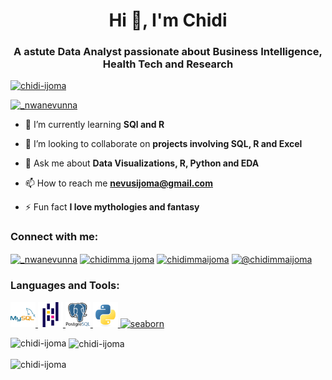<h1 align="center">Hi 👋, I'm Chidi</h1>
<h3 align="center">A astute Data Analyst passionate about Business Intelligence, Health Tech and Research</h3>

<p align="left"> <a href="https://github.com/ryo-ma/github-profile-trophy"><img src="https://github-profile-trophy.vercel.app/?username=chidi-ijoma" alt="chidi-ijoma" /></a> </p>

<p align="left"> <a href="https://twitter.com/_nwanevunna" target="blank"><img src="https://img.shields.io/twitter/follow/_nwanevunna?logo=twitter&style=for-the-badge" alt="_nwanevunna" /></a> </p>

- 🌱 I’m currently learning **SQl and R**

- 👯 I’m looking to collaborate on **projects involving SQL, R and Excel**

- 💬 Ask me about **Data Visualizations, R, Python and EDA**

- 📫 How to reach me **nevusijoma@gmail.com**

- ⚡ Fun fact **I love mythologies and fantasy**

<h3 align="left">Connect with me:</h3>
<p align="left">
<a href="https://twitter.com/_nwanevunna" target="blank"><img align="center" src="https://raw.githubusercontent.com/rahuldkjain/github-profile-readme-generator/master/src/images/icons/Social/twitter.svg" alt="_nwanevunna" height="30" width="40" /></a>
<a href="https://linkedin.com/in/chidimma ijoma" target="blank"><img align="center" src="https://raw.githubusercontent.com/rahuldkjain/github-profile-readme-generator/master/src/images/icons/Social/linked-in-alt.svg" alt="chidimma ijoma" height="30" width="40" /></a>
<a href="https://kaggle.com/chidimmaijoma" target="blank"><img align="center" src="https://raw.githubusercontent.com/rahuldkjain/github-profile-readme-generator/master/src/images/icons/Social/kaggle.svg" alt="chidimmaijoma" height="30" width="40" /></a>
<a href="https://medium.com/@chidimmaijoma" target="blank"><img align="center" src="https://raw.githubusercontent.com/rahuldkjain/github-profile-readme-generator/master/src/images/icons/Social/medium.svg" alt="@chidimmaijoma" height="30" width="40" /></a>
</p>

<h3 align="left">Languages and Tools:</h3>
<p align="left"> <a href="https://www.mysql.com/" target="_blank" rel="noreferrer"> <img src="https://raw.githubusercontent.com/devicons/devicon/master/icons/mysql/mysql-original-wordmark.svg" alt="mysql" width="40" height="40"/> </a> <a href="https://pandas.pydata.org/" target="_blank" rel="noreferrer"> <img src="https://raw.githubusercontent.com/devicons/devicon/2ae2a900d2f041da66e950e4d48052658d850630/icons/pandas/pandas-original.svg" alt="pandas" width="40" height="40"/> </a> <a href="https://www.postgresql.org" target="_blank" rel="noreferrer"> <img src="https://raw.githubusercontent.com/devicons/devicon/master/icons/postgresql/postgresql-original-wordmark.svg" alt="postgresql" width="40" height="40"/> </a> <a href="https://www.python.org" target="_blank" rel="noreferrer"> <img src="https://raw.githubusercontent.com/devicons/devicon/master/icons/python/python-original.svg" alt="python" width="40" height="40"/> </a> <a href="https://seaborn.pydata.org/" target="_blank" rel="noreferrer"> <img src="https://seaborn.pydata.org/_images/logo-mark-lightbg.svg" alt="seaborn" width="40" height="40"/> </a> </p>

<p><img align="left" src="https://github-readme-stats.vercel.app/api/top-langs?username=chidi-ijoma&show_icons=true&locale=en&layout=compact" alt="chidi-ijoma" /></p>

<p>&nbsp;<img align="center" src="https://github-readme-stats.vercel.app/api?username=chidi-ijoma&show_icons=true&locale=en" alt="chidi-ijoma" /></p>

<p><img align="center" src="https://github-readme-streak-stats.herokuapp.com/?user=chidi-ijoma&" alt="chidi-ijoma" /></p>

